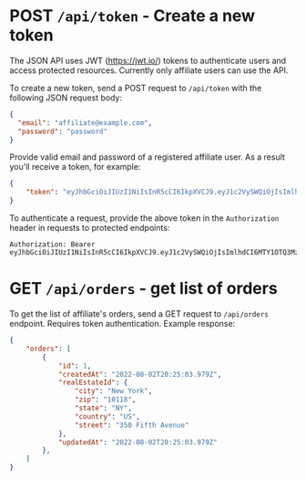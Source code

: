 # POST `/api/token` - Create a new token

The JSON API uses JWT (https://jwt.io/) tokens to authenticate users and access protected resources. Currently only affiliate users can use the API.

To create a new token, send a POST request to `/api/token` with the following JSON request body:

```json
{
  "email": "affiliate@example.com",
  "password": "password"
}
```

Provide valid email and password of a registered affiliate user. As a result you'll receive a token, for example:

```json
{
    "token": "eyJhbGciOiJIUzI1NiIsInR5cCI6IkpXVCJ9.eyJ1c2VySWQiOjIsImlhdCI6MTY1OTQ3MzcxMywiZXhwIjoxNjYwNjgzMzEzfQ.GGmPEEfOm3HBuxagSOPRtXnmW2P1jjOsZaPf7biy6Fg"
}
```

To authenticate a request, provide the above token in the `Authorization` header in requests to protected endpoints:

```
Authorization: Bearer eyJhbGciOiJIUzI1NiIsInR5cCI6IkpXVCJ9.eyJ1c2VySWQiOjIsImlhdCI6MTY1OTQ3MzcxMywiZXhwIjoxNjYwNjgzMzEzfQ.GGmPEEfOm3HBuxagSOPRtXnmW2P1jjOsZaPf7biy6Fg
```

# GET `/api/orders` - get list of orders

To get the list of affiliate's orders, send a GET request to `/api/orders` endpoint. Requires token authentication. Example response:

```json
{
    "orders": [
        {
            "id": 1,
            "createdAt": "2022-08-02T20:25:03.979Z",
            "realEstateId": {
                "city": "New York",
                "zip": "10118",
                "state": "NY",
                "country": "US",
                "street": "350 Fifth Avenue"
            },
            "updatedAt": "2022-08-02T20:25:03.979Z"
        },
    ]
}
```
